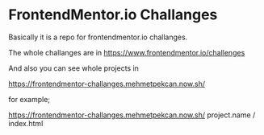 # FrontendMentor.io Challanges

Basically it is a repo for frontendmentor.io challanges.

The whole challanges are in https://www.frontendmentor.io/challenges

And also you can see whole projects in

https://frontendmentor-challanges.mehmetpekcan.now.sh/

for example;

https://frontendmentor-challanges.mehmetpekcan.now.sh/ project.name / index.html
